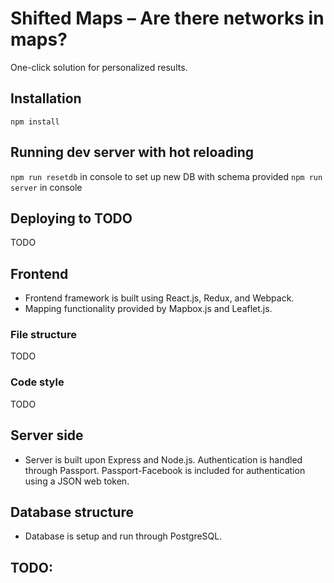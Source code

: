 # Shifted Maps – Are there networks in maps?
One-click solution for personalized results.

## Installation
```
npm install
```

## Running dev server with hot reloading
`npm run resetdb` in console to set up new DB with schema provided
`npm run server` in console

## Deploying to TODO
TODO

## Frontend
* Frontend framework is built using React.js, Redux, and Webpack.
* Mapping functionality provided by Mapbox.js and Leaflet.js.

### File structure
TODO

### Code style
TODO

## Server side
* Server is built upon Express and Node.js. Authentication is handled through Passport. Passport-Facebook is included for authentication using a JSON web token.

## Database structure
* Database is setup and run through PostgreSQL.

## TODO:
